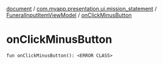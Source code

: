 [document](../../index.md) / [com.myapp.presentation.ui.mission_statement](../index.md) / [FuneralInputItemViewModel](index.md) / [onClickMinusButton](./on-click-minus-button.md)

# onClickMinusButton

`fun onClickMinusButton(): <ERROR CLASS>`